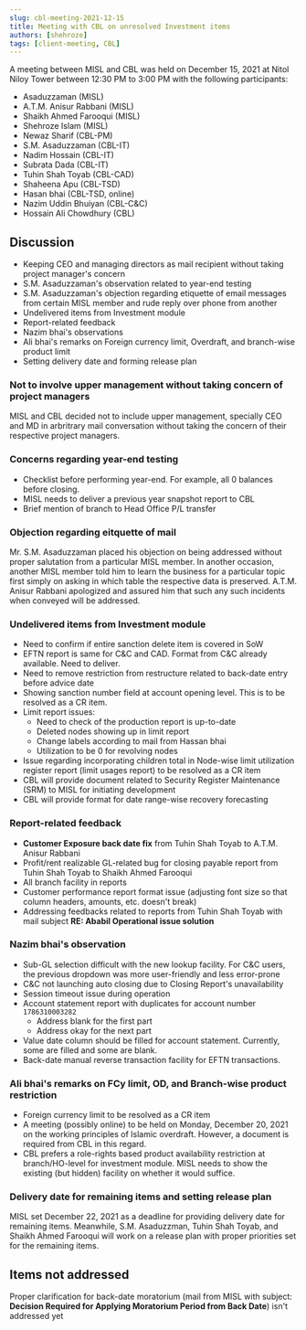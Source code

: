 ```yaml
---
slug: cbl-meeting-2021-12-15
title: Meeting with CBL on unresolved Investment items
authors: [shehroze]
tags: [client-meeting, CBL]
---
```


A meeting between MISL and CBL was held on December 15, 2021 at Nitol Niloy
Tower between 12:30 PM to 3:00 PM with the following participants:

- Asaduzzaman (MISL)
- A.T.M. Anisur Rabbani (MISL)
- Shaikh Ahmed Farooqui (MISL)
- Shehroze Islam (MISL)
- Newaz Sharif (CBL-PM)
- S.M. Asaduzzaman (CBL-IT)
- Nadim Hossain (CBL-IT)
- Subrata Dada (CBL-IT)
- Tuhin Shah Toyab (CBL-CAD)
- Shaheena Apu (CBL-TSD)
- Hasan bhai (CBL-TSD, online)
- Nazim Uddin Bhuiyan (CBL-C&C)
- Hossain Ali Chowdhury (CBL)

## Discussion

- Keeping CEO and managing directors as mail recipient without taking project
  manager's concern
- S.M. Asaduzzaman's observation related to year-end testing
- S.M. Asaduzzaman's objection regarding etiquette of email messages from
  certain MISL member and rude reply over phone from another
- Undelivered items from Investment module
- Report-related feedback
- Nazim bhai's observations
- Ali bhai's remarks on Foreign currency limit, Overdraft, and branch-wise
  product limit
- Setting delivery date and forming release plan

### Not to involve upper management without taking concern of project managers

MISL and CBL decided not to include upper management, specially CEO and MD in
arbritrary mail conversation without taking the concern of their respective
project managers.

### Concerns regarding year-end testing

- Checklist before performing year-end. For example, all 0 balances before
  closing.
- MISL needs to deliver a previous year snapshot report to CBL
- Brief mention of branch to Head Office P/L transfer

### Objection regarding eitquette of mail

Mr. S.M. Asaduzzaman placed his objection on being addressed without proper
salutation from a particular MISL member. In another occasion, another MISL
member told him to learn the business for a particular topic first simply on
asking in which table the respective data is preserved. A.T.M. Anisur Rabbani
apologized and assured him that such any such incidents when conveyed will be
addressed.

### Undelivered items from Investment module

- Need to confirm if entire sanction delete item is covered in SoW
- EFTN report is same for C&C and CAD. Format from C&C already available. Need
  to deliver.
- Need to remove restriction from restructure related to back-date entry before
  advice date
- Showing sanction number field at account opening level. This is to be resolved
  as a CR item.
- Limit report issues:
  - Need to check of the production report is up-to-date
  - Deleted nodes showing up in limit report
  - Change labels according to mail from Hassan bhai
  - Utilization to be 0 for revolving nodes
- Issue regarding incorporating children total in Node-wise limit utilization
  register report (limit usages report) to be resolved as a CR item
- CBL will provide document related to Security Register Maintenance (SRM) to
  MISL for initiating development
- CBL will provide format for date range-wise recovery forecasting

### Report-related feedback

- **Customer Exposure back date fix** from Tuhin Shah Toyab to A.T.M. Anisur
  Rabbani
- Profit/rent realizable GL-related bug for closing payable report from Tuhin
  Shah Toyab to Shaikh Ahmed Farooqui
- All branch facility in reports
- Customer performance report format issue (adjusting font size so that column
  headers, amounts, etc. doesn't break)
- Addressing feedbacks related to reports from Tuhin Shah Toyab with mail
  subject **RE: Ababil Operational issue solution**

### Nazim bhai's observation

- Sub-GL selection difficult with the new lookup facility. For C&C users, the
  previous dropdown was more user-friendly and less error-prone
- C&C not launching auto closing due to Closing Report's unavailability
- Session timeout issue during operation
- Account statement report with duplicates for account number `1786310003282`
  - Address blank for the first part
  - Address okay for the next part
- Value date column should be filled for account statement. Currently, some are
  filled and some are blank.
- Back-date manual reverse transaction facility for EFTN transactions.

### Ali bhai's remarks on FCy limit, OD, and Branch-wise product restriction

- Foreign currency limit to be resolved as a CR item
- A meeting (possibly online) to be held on Monday, December 20, 2021 on the
  working principles of Islamic overdraft. However, a document is required from
  CBL in this regard.
- CBL prefers a role-rights based product availability restriction at
  branch/HO-level for investment module. MISL needs to show the existing (but
  hidden) facility on whether it would suffice.

### Delivery date for remaining items and setting release plan

MISL set December 22, 2021 as a deadline for providing delivery date for
remaining items. Meanwhile, S.M. Asaduzzman, Tuhin Shah Toyab, and Shaikh Ahmed
Farooqui will work on a release plan with proper priorities set for the
remaining items.

## Items not addressed

Proper clarification for back-date moratorium (mail from MISL with subject:
**Decision Required for Applying Moratorium Period from Back Date**) isn't
addressed yet
